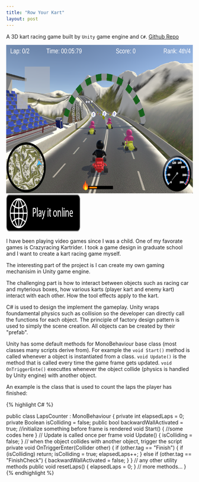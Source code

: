 ```yaml
---
title: "Row Your Kart"
layout: post
---
```


A 3D kart racing game built by `Unity` game engine and `C#`. <a href="https://github.com/hezitaooOO/row_your_kart">Github Repo</a>

<img src="/assets/project_photos/row_your_kart/game.png" alt="Image" width="600" height="400">

<a href="https://simmer.io/@baoya_uncle/row-your-kart">
  <img src="/assets/images/play-online-badge.png" alt="Image" width="200" height="100">
</a>

I have been playing video games since I was a child. One of my favorate games is Crazyracing Kartrider. I took a game design in graduate school and I want to create a kart racing game myself.

The interesting part of the project is I can create my own gaming mechanisim in Unity game engine.

The challenging part is how to interact between objects such as racing car and myterious boxes, how various karts (player kart and enemy kart) interact with each other. How the tool effects apply to the kart.

C# is used to design the implement the gameplay. Unity wraps foundamental physics such as collision so the developer can directly call the functions for each object. The principle of factory design pattern is used to simply the scene creation. All objects can be created by their "prefab".

Unity has some default methods for MonoBehaviour base class (most classes many scripts derive from). For example the `void Start()` method is called whenever a object is instantiated from a class.  `void Update()` is the method that is called every time the game frame gets updated. `void OnTriggerEnte()` executtes whenever the object collide (physics is handled by Unity engine) with another object.

An example is the class that is used to count the laps the player has finished:

{% highlight C# %}

public class LapsCounter : MonoBehaviour
{
    private int elapsedLaps = 0;
    private Boolean isColliding = false;
    public bool backwardWallActivated = true;
    //initialize something before frame is rendered
    void Start()
    {
      //some codes here
    }
    // Update is called once per frame
    void Update()
    {
        isColliding = false;
    }
    // when the object collides with another object, trigger the script
    private void OnTriggerEnter(Collider other)
    {
        if (other.tag == "Finish")
        {
            if (isColliding) return;
            isColliding = true;
            elapsedLaps++;
        }
        else if (other.tag == "FinishCheck")
        {
            backwardWallActivated = false;
        }
    }
    // any other utility methods
    public void resetLaps()
    {
        elapsedLaps = 0;
    }
    // more methods...
}
{% endhighlight %}
